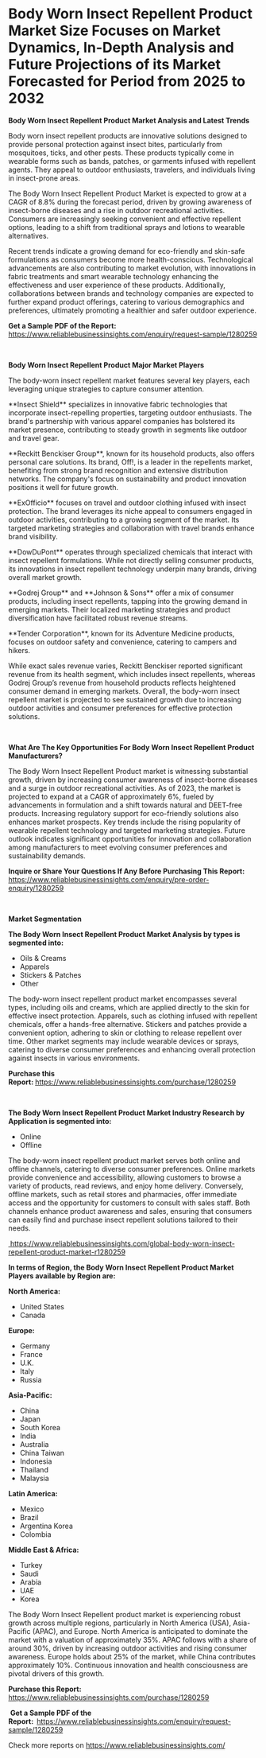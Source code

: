<p><h1>Body Worn Insect Repellent Product Market Size Focuses on Market Dynamics, In-Depth Analysis and Future Projections of its Market Forecasted for Period from 2025 to 2032</h1></p><p><strong>Body Worn Insect Repellent Product Market Analysis and Latest Trends</strong></p>
<p><p>Body worn insect repellent products are innovative solutions designed to provide personal protection against insect bites, particularly from mosquitoes, ticks, and other pests. These products typically come in wearable forms such as bands, patches, or garments infused with repellent agents. They appeal to outdoor enthusiasts, travelers, and individuals living in insect-prone areas.</p><p>The Body Worn Insect Repellent Product Market is expected to grow at a CAGR of 8.8% during the forecast period, driven by growing awareness of insect-borne diseases and a rise in outdoor recreational activities. Consumers are increasingly seeking convenient and effective repellent options, leading to a shift from traditional sprays and lotions to wearable alternatives. </p><p>Recent trends indicate a growing demand for eco-friendly and skin-safe formulations as consumers become more health-conscious. Technological advancements are also contributing to market evolution, with innovations in fabric treatments and smart wearable technology enhancing the effectiveness and user experience of these products. Additionally, collaborations between brands and technology companies are expected to further expand product offerings, catering to various demographics and preferences, ultimately promoting a healthier and safer outdoor experience.</p></p>
<p><strong>Get a Sample PDF of the Report:&nbsp;</strong> <a href="https://www.reliablebusinessinsights.com/enquiry/request-sample/1280259?utm_campaign=3360&utm_medium=2&utm_source=Github&utm_content=ia&utm_term=24032025&utm_id=body-worn-insect-repellent-product">https://www.reliablebusinessinsights.com/enquiry/request-sample/1280259</a></p>
<p>&nbsp;</p>
<p><strong>Body Worn Insect Repellent Product Major Market Players</strong></p>
<p><p>The body-worn insect repellent market features several key players, each leveraging unique strategies to capture consumer attention. </p><p>**Insect Shield** specializes in innovative fabric technologies that incorporate insect-repelling properties, targeting outdoor enthusiasts. The brand's partnership with various apparel companies has bolstered its market presence, contributing to steady growth in segments like outdoor and travel gear.</p><p>**Reckitt Benckiser Group**, known for its household products, also offers personal care solutions. Its brand, Off!, is a leader in the repellents market, benefiting from strong brand recognition and extensive distribution networks. The company's focus on sustainability and product innovation positions it well for future growth.</p><p>**ExOfficio** focuses on travel and outdoor clothing infused with insect protection. The brand leverages its niche appeal to consumers engaged in outdoor activities, contributing to a growing segment of the market. Its targeted marketing strategies and collaboration with travel brands enhance brand visibility.</p><p>**DowDuPont** operates through specialized chemicals that interact with insect repellent formulations. While not directly selling consumer products, its innovations in insect repellent technology underpin many brands, driving overall market growth.</p><p>**Godrej Group** and **Johnson & Sons** offer a mix of consumer products, including insect repellents, tapping into the growing demand in emerging markets. Their localized marketing strategies and product diversification have facilitated robust revenue streams.</p><p>**Tender Corporation**, known for its Adventure Medicine products, focuses on outdoor safety and convenience, catering to campers and hikers.</p><p>While exact sales revenue varies, Reckitt Benckiser reported significant revenue from its health segment, which includes insect repellents, whereas Godrej Group’s revenue from household products reflects heightened consumer demand in emerging markets. Overall, the body-worn insect repellent market is projected to see sustained growth due to increasing outdoor activities and consumer preferences for effective protection solutions.</p></p>
<p>&nbsp;</p>
<p><strong>What Are The Key Opportunities For Body Worn Insect Repellent Product Manufacturers?</strong></p>
<p><p>The Body Worn Insect Repellent Product market is witnessing substantial growth, driven by increasing consumer awareness of insect-borne diseases and a surge in outdoor recreational activities. As of 2023, the market is projected to expand at a CAGR of approximately 6%, fueled by advancements in formulation and a shift towards natural and DEET-free products. Increasing regulatory support for eco-friendly solutions also enhances market prospects. Key trends include the rising popularity of wearable repellent technology and targeted marketing strategies. Future outlook indicates significant opportunities for innovation and collaboration among manufacturers to meet evolving consumer preferences and sustainability demands.</p></p>
<p><strong>Inquire or Share Your Questions If Any Before Purchasing This Report:</strong> <a href="https://www.reliablebusinessinsights.com/enquiry/pre-order-enquiry/1280259?utm_campaign=3360&utm_medium=2&utm_source=Github&utm_content=ia&utm_term=24032025&utm_id=body-worn-insect-repellent-product">https://www.reliablebusinessinsights.com/enquiry/pre-order-enquiry/1280259</a></p>
<p>&nbsp;</p>
<p><strong>Market Segmentation</strong></p>
<p><strong>The Body Worn Insect Repellent Product Market Analysis by types is segmented into:</strong></p>
<p><ul><li>Oils & Creams</li><li>Apparels</li><li>Stickers & Patches</li><li>Other</li></ul></p>
<p><p>The body-worn insect repellent product market encompasses several types, including oils and creams, which are applied directly to the skin for effective insect protection. Apparels, such as clothing infused with repellent chemicals, offer a hands-free alternative. Stickers and patches provide a convenient option, adhering to skin or clothing to release repellent over time. Other market segments may include wearable devices or sprays, catering to diverse consumer preferences and enhancing overall protection against insects in various environments.</p></p>
<p><strong>Purchase this Report:&nbsp;</strong><a href="https://www.reliablebusinessinsights.com/purchase/1280259?utm_campaign=3360&utm_medium=2&utm_source=Github&utm_content=ia&utm_term=24032025&utm_id=body-worn-insect-repellent-product">https://www.reliablebusinessinsights.com/purchase/1280259</a></p>
<p>&nbsp;</p>
<p><strong>The Body Worn Insect Repellent Product Market Industry Research by Application is segmented into:</strong></p>
<p><ul><li>Online</li><li>Offline</li></ul></p>
<p><p>The body-worn insect repellent product market serves both online and offline channels, catering to diverse consumer preferences. Online markets provide convenience and accessibility, allowing customers to browse a variety of products, read reviews, and enjoy home delivery. Conversely, offline markets, such as retail stores and pharmacies, offer immediate access and the opportunity for customers to consult with sales staff. Both channels enhance product awareness and sales, ensuring that consumers can easily find and purchase insect repellent solutions tailored to their needs.</p></p>
<p><a href="https://www.reliablebusinessinsights.com/global-body-worn-insect-repellent-product-market-r1280259?utm_campaign=3360&utm_medium=2&utm_source=Github&utm_content=ia&utm_term=24032025&utm_id=body-worn-insect-repellent-product">&nbsp;https://www.reliablebusinessinsights.com/global-body-worn-insect-repellent-product-market-r1280259</a></p>
<p><strong>In terms of Region, the Body Worn Insect Repellent Product Market Players available by Region are:</strong></p>
<p>
    <p> <strong> North America: </strong>
        <ul>
            <li>United States</li>
            <li>Canada</li>
        </ul>
        </p> 
    <p> <strong> Europe: </strong>
        <ul>
            <li>Germany</li>
            <li>France</li>
            <li>U.K.</li>
            <li>Italy</li>
            <li>Russia</li>
        </ul>
        </p> 
    <p> <strong> Asia-Pacific: </strong>
        <ul>
            <li>China</li>
            <li>Japan</li>
            <li>South Korea</li>
            <li>India</li>
            <li>Australia</li>
            <li>China Taiwan</li>
            <li>Indonesia</li>
            <li>Thailand</li>
            <li>Malaysia</li>
        </ul>
        </p> 
    <p> <strong> Latin America: </strong>
        <ul>
            <li>Mexico</li>
            <li>Brazil</li>
            <li>Argentina Korea</li>
            <li>Colombia</li>
        </ul>
        </p> 
    <p> <strong> Middle East & Africa: </strong>
        <ul>
            <li>Turkey</li>
            <li>Saudi</li>
            <li>Arabia</li>
            <li>UAE</li>
            <li>Korea</li>
        </ul>
    </p>
    </p>
<p><p>The Body Worn Insect Repellent product market is experiencing robust growth across multiple regions, particularly in North America (USA), Asia-Pacific (APAC), and Europe. North America is anticipated to dominate the market with a valuation of approximately 35%. APAC follows with a share of around 30%, driven by increasing outdoor activities and rising consumer awareness. Europe holds about 25% of the market, while China contributes approximately 10%. Continuous innovation and health consciousness are pivotal drivers of this growth.</p></p>
<p><strong>Purchase this Report: </strong><a href="https://www.reliablebusinessinsights.com/purchase/1280259?utm_campaign=3360&utm_medium=2&utm_source=Github&utm_content=ia&utm_term=24032025&utm_id=body-worn-insect-repellent-product">https://www.reliablebusinessinsights.com/purchase/1280259</a></p>
<p>&nbsp;<strong>Get a Sample PDF of the Report:&nbsp;&nbsp;</strong><a href="https://www.reliablebusinessinsights.com/enquiry/request-sample/1280259?utm_campaign=3360&utm_medium=2&utm_source=Github&utm_content=ia&utm_term=24032025&utm_id=body-worn-insect-repellent-product">https://www.reliablebusinessinsights.com/enquiry/request-sample/1280259</a></p>
<p><strong></strong></p>
<p>Check more reports on <a href="https://www.reliablebusinessinsights.com/?utm_campaign=3360&utm_medium=2&utm_source=Github&utm_content=ia&utm_term=24032025&utm_id=body-worn-insect-repellent-product">https://www.reliablebusinessinsights.com/</a></p>
